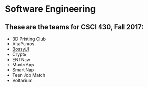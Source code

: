 # Software Engineering

## These are the teams for CSCI 430, Fall 2017:

* 3D Printing Club
* AltaPuntos
* [BossyUI](BOSSYUI.md)
* Crypto
* ENTNow
* Music App
* Smart Nap
* Teen Job Match
* Voltanium
